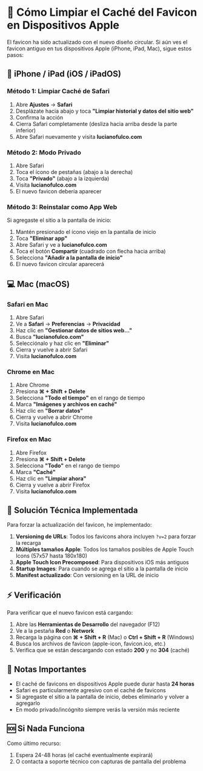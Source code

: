 # 🔄 Cómo Limpiar el Caché del Favicon en Dispositivos Apple

El favicon ha sido actualizado con el nuevo diseño circular. Si aún ves el favicon antiguo en tus dispositivos Apple (iPhone, iPad, Mac), sigue estos pasos:

## 📱 iPhone / iPad (iOS / iPadOS)

### Método 1: Limpiar Caché de Safari
1. Abre **Ajustes** → **Safari**
2. Desplázate hacia abajo y toca **"Limpiar historial y datos del sitio web"**
3. Confirma la acción
4. Cierra Safari completamente (desliza hacia arriba desde la parte inferior)
5. Abre Safari nuevamente y visita **lucianofulco.com**

### Método 2: Modo Privado
1. Abre Safari
2. Toca el ícono de pestañas (abajo a la derecha)
3. Toca **"Privado"** (abajo a la izquierda)
4. Visita **lucianofulco.com**
5. El nuevo favicon debería aparecer

### Método 3: Reinstalar como App Web
Si agregaste el sitio a la pantalla de inicio:
1. Mantén presionado el ícono viejo en la pantalla de inicio
2. Toca **"Eliminar app"**
3. Abre Safari y ve a **lucianofulco.com**
4. Toca el botón **Compartir** (cuadrado con flecha hacia arriba)
5. Selecciona **"Añadir a la pantalla de inicio"**
6. El nuevo favicon circular aparecerá

## 💻 Mac (macOS)

### Safari en Mac
1. Abre Safari
2. Ve a **Safari** → **Preferencias** → **Privacidad**
3. Haz clic en **"Gestionar datos de sitios web..."**
4. Busca **"lucianofulco.com"**
5. Selecciónalo y haz clic en **"Eliminar"**
6. Cierra y vuelve a abrir Safari
7. Visita **lucianofulco.com**

### Chrome en Mac
1. Abre Chrome
2. Presiona **⌘ + Shift + Delete**
3. Selecciona **"Todo el tiempo"** en el rango de tiempo
4. Marca **"Imágenes y archivos en caché"**
5. Haz clic en **"Borrar datos"**
6. Cierra y vuelve a abrir Chrome
7. Visita **lucianofulco.com**

### Firefox en Mac
1. Abre Firefox
2. Presiona **⌘ + Shift + Delete**
3. Selecciona **"Todo"** en el rango de tiempo
4. Marca **"Caché"**
5. Haz clic en **"Limpiar ahora"**
6. Cierra y vuelve a abrir Firefox
7. Visita **lucianofulco.com**

## 🔧 Solución Técnica Implementada

Para forzar la actualización del favicon, he implementado:

1. **Versioning de URLs**: Todos los favicons ahora incluyen `?v=2` para forzar la recarga
2. **Múltiples tamaños Apple**: Todos los tamaños posibles de Apple Touch Icons (57x57 hasta 180x180)
3. **Apple Touch Icon Precomposed**: Para dispositivos iOS más antiguos
4. **Startup Images**: Para cuando se agrega el sitio a la pantalla de inicio
5. **Manifest actualizado**: Con versioning en la URL de inicio

## ⚡ Verificación

Para verificar que el nuevo favicon está cargando:

1. Abre las **Herramientas de Desarrollo** del navegador (F12)
2. Ve a la pestaña **Red** o **Network**
3. Recarga la página con **⌘ + Shift + R** (Mac) o **Ctrl + Shift + R** (Windows)
4. Busca los archivos de favicon (apple-icon, favicon.ico, etc.)
5. Verifica que se están descargando con estado **200** y no **304** (caché)

## 📝 Notas Importantes

- El caché de favicons en dispositivos Apple puede durar hasta **24 horas**
- Safari es particularmente agresivo con el caché de favicons
- Si agregaste el sitio a la pantalla de inicio, debes eliminarlo y volver a agregarlo
- En modo privado/incógnito siempre verás la versión más reciente

## 🆘 Si Nada Funciona

Como último recurso:
1. Espera 24-48 horas (el caché eventualmente expirará)
2. O contacta a soporte técnico con capturas de pantalla del problema
